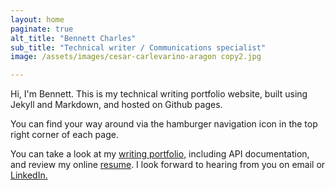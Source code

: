 ```yaml
---
layout: home
paginate: true
alt_title: "Bennett Charles"
sub_title: "Technical writer / Communications specialist"
image: /assets/images/cesar-carlevarino-aragon copy2.jpg

---
```


Hi, I'm Bennett. This is my technical writing portfolio website, built using Jekyll and Markdown, and hosted on Github pages.  

You can find your way around via the hamburger navigation icon in the top right corner of each page. 

You can take a look at my [writing portfolio](https://bennetthub500.github.io/personal/portfolio/), including API documentation, and review my online [resume](https://bennetthub500.github.io/personal/cv.html).  I look forward to hearing from you on email or [LinkedIn.](https://www.linkedin.com/in/bennett-charles-690978/)  
